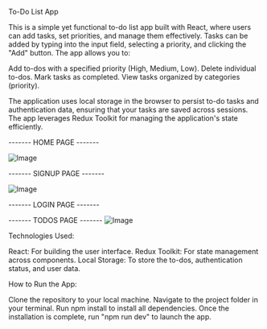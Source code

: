 To-Do List App


This is a simple yet functional to-do list app built with React, where users can add tasks, set priorities, and manage them effectively. Tasks can be added by typing into the input field, selecting a priority, and clicking the "Add" button. The app allows you to:


Add to-dos with a specified priority (High, Medium, Low).
Delete individual to-dos.
Mark tasks as completed.
View tasks organized by categories (priority).

The application uses local storage in the browser to persist to-do tasks and authentication data, ensuring that your tasks are saved across sessions. The app leverages Redux Toolkit for managing the application's state efficiently.


------- HOME PAGE -------

![Image](https://github.com/user-attachments/assets/d341ca35-5635-4376-b464-3785f3321ceb)

------- SIGNUP PAGE -------

![Image](https://github.com/user-attachments/assets/db4653fd-ad74-4b27-8a34-4eaf45be56a1)

------- LOGIN PAGE -------

------- TODOS PAGE -------
![Image](https://github.com/user-attachments/assets/9c1ddf78-170a-418a-98b2-5bcbdcbb5a82)

Technologies Used:

React: For building the user interface.
Redux Toolkit: For state management across components.
Local Storage: To store the to-dos, authentication status, and user data.

How to Run the App:

Clone the repository to your local machine.
Navigate to the project folder in your terminal.
Run npm install to install all dependencies.
Once the installation is complete, run "npm run dev" to launch the app.

